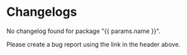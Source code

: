 <script lang="ts" setup>
import { useData } from "vitepress";
import { ref } from "vue";

const { params } = useData();
</script>

<div v-if="params.name === 'figma-utils'">

<!--@include: @/../../../packages/figma-utils/CHANGELOG.md-->

</div>

<div v-else-if="params.name === 'headless'">

<!--@include: @/../../../packages/headless/CHANGELOG.md-->

</div>

<div v-else-if="params.name === 'sit-onyx'">

<!--@include: @/../../../packages/sit-onyx/CHANGELOG.md-->

</div>

<div v-else-if="params.name === 'storybook-utils'">

<!--@include: @/../../../packages/storybook-utils/CHANGELOG.md-->

</div>

<div v-else-if="params.name === 'vitepress-theme'">

<!--@include: @/../../../packages/vitepress-theme/CHANGELOG.md-->

</div>

<div v-else-if="params.name === 'icons'">

<!--@include: @/../../../packages/icons/CHANGELOG.md-->

</div>

<div v-else-if="params.name === 'chartjs-plugin'">

<!--@include: @/../../../packages/chartjs-plugin/CHANGELOG.md-->

</div>

<div v-else>
  <h1>Changelogs</h1>
  <p>No changelog found for package "{{ params.name }}".</p>
  <p>Please create a bug report using the link in the header above.</p>
</div>
